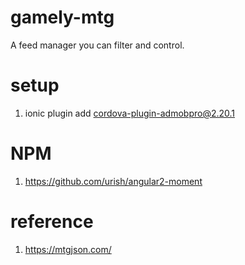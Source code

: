 # gamely-mtg
A feed manager you can filter and control.


# setup
1. ionic plugin add cordova-plugin-admobpro@2.20.1

# NPM
1. https://github.com/urish/angular2-moment

# reference
1. https://mtgjson.com/
